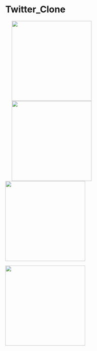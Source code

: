 # Twitter_Clone




<p float="left">
  <img src="https://user-images.githubusercontent.com/35393434/54660413-60566700-4afc-11e9-9d45-ef8a96405388.png" width="250" hspace="20" />
  <img src="https://user-images.githubusercontent.com/35393434/54660425-6a786580-4afc-11e9-8b86-4b8bc500d767.png" width="250"  hspace="20"/> 
  <img src="https://user-images.githubusercontent.com/35393434/54660427-6cdabf80-4afc-11e9-8de1-5a73f3be6fcc.png" width="250" />
</p>
<p float="left">
  <img src="https://user-images.githubusercontent.com/35393434/54689926-5fe2be00-4b46-11e9-8d67-f1f68ca738e1.gif" width="250">

</p>


